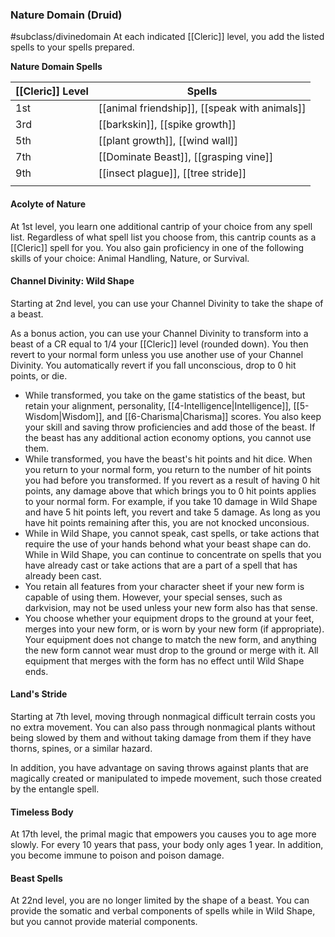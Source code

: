 ### Nature Domain (Druid)
#subclass/divinedomain 
At each indicated [[Cleric]] level, you add the listed spells to your spells prepared.

**Nature Domain Spells**

|[[Cleric]] Level|Spells |
|------------|---------------------------|
|1st| [[animal friendship]], [[speak with animals]]|
|3rd| [[barkskin]], [[spike growth]]|
|5th| [[plant growth]], [[wind wall]]|
|7th| [[Dominate Beast]], [[grasping vine]]|
|9th| [[insect plague]], [[tree stride]]|
|   |                           |

#### Acolyte of Nature

At 1st level, you learn one additional cantrip of your choice from any spell list. Regardless of what spell list you choose from, this cantrip counts as a [[Cleric]] spell for you. You also gain proficiency in one of the following skills of your choice: Animal Handling, Nature, or Survival.

#### Channel Divinity: Wild Shape

Starting at 2nd level, you can use your Channel Divinity to take the shape of a beast.

As a bonus action, you can use your Channel Divinity to transform into a beast of a CR equal to 1/4 your [[Cleric]] level (rounded down). You then revert to your normal form unless you use another use of your Channel Divinity. You automatically revert if you fall unconscious, drop to 0 hit points, or die.

- While transformed, you take on the game statistics of the beast, but retain your alignment, personality, [[4-Intelligence|Intelligence]], [[5-Wisdom|Wisdom]], and [[6-Charisma|Charisma]] scores. You also keep your skill and saving throw proficiencies and add those of the beast. If the beast has any additional action economy options, you cannot use them. 
- While transformed, you have the beast's hit points and hit dice. When you return to your normal form, you return to the number of hit points you had before you transformed. If you revert as a result of having 0 hit points, any damage above that which brings you to 0 hit points applies to your normal form. For example, if you take 10 damage in Wild Shape and have 5 hit points left, you revert and take 5 damage. As long as you have hit points remaining after this, you are not knocked unconsious.
- While in Wild Shape, you cannot speak, cast spells, or take actions that require the use of your hands behond what your beast shape can do. While in Wild Shape, you can continue to concentrate on spells that you have already cast or take actions that are a part of a spell that has already been cast. 
- You retain all features from your character sheet if your new form is capable of using them. However, your special senses, such as darkvision, may not be used unless your new form also has that sense. 
- You choose whether your equipment drops to the ground at your feet, merges into your new form, or is worn by your new form (if appropriate). Your equipment does not change to match the new form, and anything the new form cannot wear must drop to the ground or merge with it. All equipment that merges with the form has no effect until Wild Shape ends.

#### Land's Stride
Starting at 7th level, moving through nonmagical difficult terrain costs you no extra movement. You can also pass through nonmagical plants without being slowed by them and without taking damage from them if they have thorns, spines, or a similar hazard.

In addition, you have advantage on saving throws against plants that are magically created or manipulated to impede movement, such those created by the entangle spell.

#### Timeless Body
At 17th level, the primal magic that empowers you causes you to age more slowly. For every 10 years that pass, your body only ages 1 year. In addition, you become immune to poison and poison damage.

#### Beast Spells
At 22nd level, you are no longer limited by the shape of a beast. You can provide the somatic and verbal components of spells while in Wild Shape, but you cannot provide material components.
